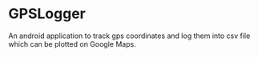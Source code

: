 # GPSLogger
An android application to track gps coordinates and log them into csv file which can be plotted on Google Maps.
